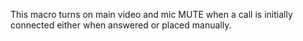 This macro turns on main video and mic MUTE when a call is initially connected either when answered or placed manually.
